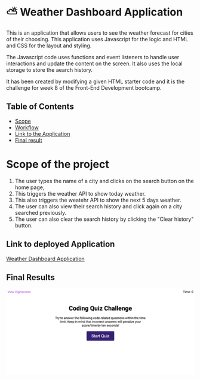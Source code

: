 # ⛅ Weather Dashboard Application
This is an application that allows users to see the weather forecast for cities of their choosing.
This application uses Javascript for the logic and HTML and CSS for the layout and styling. 

The Javascript code uses functions and event listeners to handle user interactions and update the content on the screen. 
It also uses the local storage to store the aearch history. 

It has been created by modifying a given HTML starter code and it is the challenge for week 8 of the Front-End Development bootcamp. 

## Table of Contents
- [Scope](#scope-of-project)
- [Workflow](#workflow)
- [Link to the Application](#link-to-deployed-application)
- [Final result](#final-results)

# Scope of the project
1. The user types the name of a city and clicks on the search button on the home page, 
2. This triggers the weather API to show today weather. 
3. This also triggers the weatehr API to show the next 5 days weather.
4. The user can also view their search history and click again on a city searched previously. 
6. The user can also clear the search history by clicking the "Clear history" button.


## Link to deployed Application
[Weather Dashboard Application](https://clelia-m.github.io/codequiz/index.html)

## Final Results
![Start page](https://github.com/Clelia-M/codequiz/blob/55ae8566c694d36ba37c01c7ae59635e36a50be8/app%20final/1_Start%20page.png)
